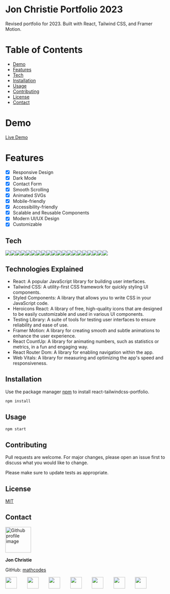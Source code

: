 # Jon Christie Portfolio 2023

Revised portfolio for 2023. Built with React, Tailwind CSS, and Framer Motion.

# Table of Contents

- [Demo](#demo)
- [Features](#features)
- [Tech](#tech)
- [Installation](#installation)
- [Usage](#usage)
- [Contributing](#contributing)
- [License](#license)
- [Contact](#contact)

# Demo

[Live Demo](https://jonchristie.net)

# Features

- [x] Responsive Design
- [x] Dark Mode
- [x] Contact Form
- [x] Smooth Scrolling
- [x] Animated SVGs
- [x] Mobile-friendly
- [x] Accessibility-friendly
- [x] Scalable and Reusable Components
- [x] Modern UI/UX Design
- [x] Customizable

## Tech

<a href="https://reactjs.org/" target="_blank"><img src="https://img.shields.io/static/v1?label=|&message=heroicons_react&color=9E7CC1&style=plastic&logo=React&logoColor=white"/></a><a href="https://jestjs.io/" target="_blank"><img src="https://img.shields.io/static/v1?label=|&message=testing_library_jest_dom&color=cdf998&style=plastic&logo=jest&logoColor=white"/></a><a href="https://reactjs.org/" target="_blank"><img src="https://img.shields.io/static/v1?label=|&message=testing_library_react&color=cdf998&style=plastic&logo=React&logoColor=white"/></a><a href="https://reactjs.org/" target="_blank"><img src="https://img.shields.io/static/v1?label=|&message=testing_library_user_event&color=cdf998&style=plastic&logo=React&logoColor=white"/></a><a href="https://www.framer.com/motion/" target="_blank"><img src="https://img.shields.io/static/v1?label=|&message=framer_motion&color=2a2c3b&style=plastic&logo=Framer&logoColor=white"/></a><a href="https://postcss.org/" target="_blank"><img src="https://img.shields.io/static/v1?label=|&message=postcss_cli&color=DD3A0A&style=plastic&logo=postcss&logoColor=white"/></a><a href="https://reactjs.org/" target="_blank"><img src="https://img.shields.io/static/v1?label=|&message=react&color=61dafb&style=plastic&logo=React&logoColor=white"/></a><a href="https://www.npmjs.com/package/react-countup" target="_blank"><img src="https://img.shields.io/static/v1?label=|&message=react_countup&color=61dafb&style=plastic&logo=React&logoColor=white"/></a><a href="https://reactjs.org/" target="_blank"><img src="https://img.shields.io/static/v1?label=|&message=react_dom&color=61dafb&style=plastic&logo=React&logoColor=white"/></a><a href="https://reactjs.org/" target="_blank"><img src="https://img.shields.io/static/v1?label=|&message=react_icons&color=61dafb&style=plastic&logo=React&logoColor=white"/></a><a href="https://reactrouter.com/" target="_blank"><img src="https://img.shields.io/static/v1?label=|&message=react_router_dom&color=61dafb&style=plastic&logo=React&logoColor=white"/></a><a href="https://reactjs.org/" target="_blank"><img src="https://img.shields.io/static/v1?label=|&message=react_scripts&color=61dafb&style=plastic&logo=React&logoColor=white"/></a><a href="https://www.npmjs.com/package/react-scroll" target="_blank"><img src="https://img.shields.io/static/v1?label=|&message=react_scroll&color=61dafb&style=plastic&logo=React&logoColor=white"/></a><a href="https://styled-components.com/" target="_blank"><img src="https://img.shields.io/static/v1?label=|&message=styled_components&color=DB7093&style=plastic&logo=styled-components&logoColor=white"/></a><a href="https://web.dev/vitals/" target="_blank"><img src="https://img.shields.io/static/v1?label=|&message=web_vitals&color=EA4335&style=plastic&logo=Google&logoColor=white"/></a><a href="https://tailwindcss.com/docs" target="_blank"><img src="https://img.shields.io/static/v1?label=|&message=tailwindcss_forms&color=38B2AC&style=plastic&logo=tailwind-css&logoColor=white"/></a><a href="https://testing-library.com/docs/dom-testing-library/intro/" target="_blank"><img src="https://img.shields.io/static/v1?label=|&message=testing_library_dom&color=cdf998&style=plastic&logo=testing-library&logoColor=white"/></a><a href="https://autoprefixer.github.io/" target="_blank"><img src="https://img.shields.io/static/v1?label=|&message=autoprefixer&color=DD3A0A&style=plastic&logo=postcss&logoColor=white"/></a><a href="https://postcss.org/" target="_blank"><img src="https://img.shields.io/static/v1?label=|&message=postcss&color=DD3A0A&style=plastic&logo=postcss&logoColor=white"/></a><a href="https://tailwindcss.com/" target="_blank"><img src="https://img.shields.io/static/v1?label=|&message=tailwindcss&color=38B2AC&style=plastic&logo=tailwind-css&logoColor=white"/></a>

## Technologies Explained

 - React: A popular JavaScript library for building user interfaces.
 - Tailwind CSS: A utility-first CSS framework for quickly styling UI components.
 - Styled Components: A library that allows you to write CSS in your JavaScript code.
 - Heroicons React: A library of free, high-quality icons that are designed to be easily customizable and used in various UI components.
 - Testing Library: A suite of tools for testing user interfaces to ensure reliability and ease of use.
 - Framer Motion: A library for creating smooth and subtle animations to enhance the user experience.
 - React CountUp: A library for animating numbers, such as statistics or metrics, in a fun and engaging way.
 - React Router Dom: A library for enabling navigation within the app.
 - Web Vitals: A library for measuring and optimizing the app's speed and responsiveness.

## Installation

Use the package manager [npm](https://www.npmjs.com/) to install react-tailwindcss-portfolio.

```bash
npm install
```

## Usage

```bash
npm start
```

## Contributing
Pull requests are welcome. For major changes, please open an issue first to discuss what you would like to change.

Please make sure to update tests as appropriate.

## License
[MIT](https://github.com/mathcodes/react-tailwindcss-portfolio/blob/main/LICENSE)

## Contact
<img src="https://avatars0.githubusercontent.com/u/17928947?v=4" alt="Github profile image" width="80px" height="80px" />

__Jon Christie__

GitHub: [mathcodes](https://github.com/mathcodes)

[<code><img width="36px" src="https://img.icons8.com/color/48/000000/linkedin.png"/></code>](https://www.linkedin.com/jonchristie)       
[<code><img width="36" src="https://img.icons8.com/color/48/000000/twitter--v2.png"/></code>](https://twitter.com/thejonchristie)       
[<code><img width="36" src="https://img.icons8.com/color/48/000000/youtube-play.png"/></code>](https://www.youtube.com/channel/UC5GFnN-lv8Yuqc9O3b79k6g)       
[<code><img width="36" src="https://img.icons8.com/color/48/000000/facebook.png"/></code>](https://www.facebook.com/jonpchristie)       
[<code><img width="36" src="https://img.icons8.com/color/48/000000/instagram-new--v2.png"/></code>](https://www.instagram.com/fullstack11235)       
[<code><img width="36" src="https://img.icons8.com/color/48/000000/soundcloud.png"/></code>](https://soundcloud.com/jonchristie#/)       
[<code><img width="36" src="https://img.icons8.com/color/48/000000/spotify--v1.png"/></code>](https://open.spotify.com/artist/07S7aLfxH70VAX64g1WuFw?si=tlOj1OMBRLm-y4sY8Lox3Q)

